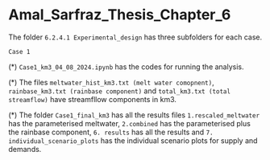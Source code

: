 # Amal_Sarfraz_Thesis_Chapter_6
 

The folder `6.2.4.1 Experimental_design` has three subfolders for each case.


`Case 1` 

(*) `Case1_km3_04_08_2024.ipynb` has the codes for running the analysis. 


(*) The files `meltwater_hist_km3.txt (melt water comopnent)`, `rainbase_km3.txt (rainbase component)` and `total_km3.txt (total streamflow)` have streamfllow components in km3.


(*) The folder `Case1_final_km3` has all the results files `1.rescaled_meltwater` has the parameterised meltwater, `2.combined` has the parameterised plus the rainbase component, `6. results` has all the results and `7. individual_scenario_plots` has the individual scenario plots for supply and demands. 






